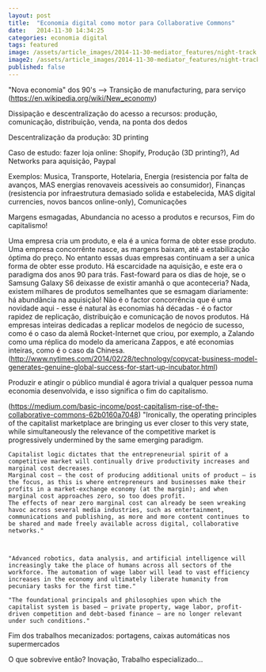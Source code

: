 ```yaml
---
layout: post
title:  "Economia digital como motor para Collaborative Commons"
date:   2014-11-30 14:34:25
categories: economia digital
tags: featured
image: /assets/article_images/2014-11-30-mediator_features/night-track.JPG
image2: /assets/article_images/2014-11-30-mediator_features/night-track-mobile.JPG
published: false
---
```



"Nova economia" dos 90's --> Transição de manufacturing, para serviço
(https://en.wikipedia.org/wiki/New_economy)

Dissipação e descentralização do acesso a recursos: produção, comunicação, distribuição, venda, na ponta dos dedos

Descentralização da produção: 3D printing

Caso de estudo: fazer loja online: Shopify, Produção (3D printing?), Ad Networks para aquisição, Paypal

Exemplos: Musica, Transporte, Hotelaria, Energia (resistencia por falta de avanços, MAS energias renovaveis acessiveis ao consumidor), Finanças (resistencia por infraestrutura demasiado solida e estabelecida, MAS digital currencies, novos bancos online-only), Comunicações

Margens esmagadas, Abundancia no acesso a produtos e recursos, Fim do capitalismo!

Uma empresa cria um produto, e ela é a unica forma de obter esse produto. Uma empresa concorrênte nasce, as margens baixam, até a estabilização óptima do preço. No entanto essas duas empresas continuam a ser a unica forma de obter esse produto. Há escarcidade na aquisição, e este era o paradigma dos anos 90 para trás.
Fast-foward para os dias de hoje, se o Samsung Galaxy S6 deixasse de existir amanhã o que aconteceria? Nada, existem milhares de produtos semelhantes que se esmagam diariamente: há abundância na aquisição! Não é o factor concorrência que é uma novidade aqui - esse é natural às economias há décadas - é o factor rapidez de replicação, distribuição e comunicação de novos produtos. Há empresas inteiras dedicadas a replicar modelos de negócio de sucesso, como é o caso da alemã Rocket-Internet que criou, por exemplo, a Zalando como uma réplica do modelo da americana Zappos, e até economias inteiras, como é o caso da Chinesa.
(http://www.nytimes.com/2014/02/28/technology/copycat-business-model-generates-genuine-global-success-for-start-up-incubator.html)

Produzir e atingir o público mundial é agora trivial a qualquer pessoa numa economia desenvolvida, e isso significa o fim do capitalismo.

(https://medium.com/basic-income/post-capitalism-rise-of-the-collaborative-commons-62b0160a7048)
	"Ironically, the operating principles of the capitalist marketplace are bringing us ever closer to this very state, while simultaneously the relevance of the competitive market is progressively undermined by the same emerging paradigm. 

	Capitalist logic dictates that the entrepreneurial spirit of a competitive market will continually drive productivity increases and marginal cost decreases.
	Marginal cost — the cost of producing additional units of product — is the focus, as this is where entrepreneurs and businesses make their profits in a market-exchange economy (at the margin); and when marginal cost approaches zero, so too does profit. 
	The effects of near zero marginal cost can already be seen wreaking havoc across several media industries, such as entertainment, communications and publishing, as more and more content continues to be shared and made freely available across digital, collaborative networks."



	"Advanced robotics, data analysis, and artificial intelligence will increasingly take the place of humans across all sectors of the workforce. The automation of wage labor will lead to vast efficiency increases in the economy and ultimately liberate humanity from pecuniary tasks for the first time."

	"The foundational principals and philosophies upon which the capitalist system is based — private property, wage labor, profit-driven competition and debt-based finance — are no longer relevant under such conditions."


Fim dos trabalhos mecanizados: portagens, caixas automáticas nos supermercados

O que sobrevive então? Inovação, Trabalho especializado...